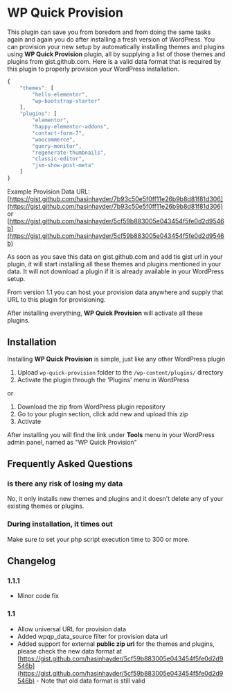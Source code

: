 # WP Quick Provision 

This plugin can save you from boredom and from doing the same tasks again and again you do after installing a fresh version of WordPress. You can provision your new setup by automatically installing themes and plugins using **WP Quick Provision** plugin, all by supplying a list of those themes and plugins from gist.github.com. Here is a valid data format that is required by this plugin to properly provision your WordPress installation.

```js
{
    "themes": [
        "hello-elementor",
        "wp-bootstrap-starter"
    ],
    "plugins": [
        "elementor",
        "happy-elementor-addons",
        "contact-form-7",
        "woocommerce",
        "query-monitor",
        "regenerate-thumbnails",
        "classic-editor",
        "jsm-show-post-meta"
    ]
}
```

Example Provision Data URL: [https://gist.github.com/hasinhayder/7b93c50e5f0ff11e26b9b8d81f81d306](https://gist.github.com/hasinhayder/7b93c50e5f0ff11e26b9b8d81f81d306) or [https://gist.github.com/hasinhayder/5cf59b883005e043454f5fe0d2d9546b](https://gist.github.com/hasinhayder/5cf59b883005e043454f5fe0d2d9546b)

As soon as you save this data on gist.github.com and add tis gist url in your plugin, it will start installing all these themes and plugins mentioned in your data. It will not download a plugin if it is already available in your WordPress setup.

From version 1.1 you can host your provision data anywhere and supply that URL to this plugin for provisioning.

After installing everything, **WP Quick Provision** will activate all these plugins.


## Installation 

Installing **WP Quick Provision** is simple, just like any other WordPress plugin

1. Upload `wp-quick-provision` folder to the `/wp-content/plugins/` directory
2. Activate the plugin through the 'Plugins' menu in WordPress

or

1. Download the zip from WordPress plugin repository
2. Go to your plugin section, click add new and upload this zip
3. Activate

After installing you will find the link under **Tools** menu in your WordPress admin panel, named as "WP Quick Provision"

## Frequently Asked Questions

### is there any risk of losing my data 

No, it only installs new themes and plugins and it doesn't delete any of your existing themes or plugins.

### During installation, it times out 

Make sure to set your php script execution time to 300 or more.

## Changelog 

### 1.1.1 
* Minor code fix

### 1.1 
* Allow universal URL for provision data
* Added wpqp_data_source filter for provision data url
* Added support for external **public zip url** for the themes and plugins, please check the new data format at [https://gist.github.com/hasinhayder/5cf59b883005e043454f5fe0d2d9546b](https://gist.github.com/hasinhayder/5cf59b883005e043454f5fe0d2d9546b) - Note that old data format is still valid